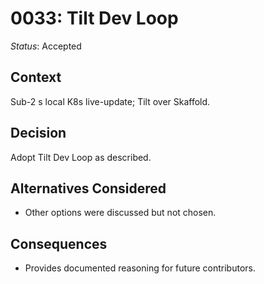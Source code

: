 # 0033: Tilt Dev Loop

*Status*: Accepted

## Context
Sub-2 s local K8s live-update; Tilt over Skaffold.

## Decision
Adopt Tilt Dev Loop as described.

## Alternatives Considered
- Other options were discussed but not chosen.

## Consequences
- Provides documented reasoning for future contributors.
